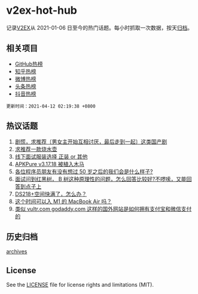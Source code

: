 # v2ex-hot-hub

 记录[V2EX](https://www.v2ex.com/)从 2021-01-06 日至今的热门话题。每小时抓取一次数据，按天[归档](archives)。
 
 ## 相关项目

- [GitHub热榜](https://github.com/lonnyzhang423/github-hot-hub)
- [知乎热榜](https://github.com/lonnyzhang423/zhihu-hot-hub)
- [微博热榜](https://github.com/lonnyzhang423/weibo-hot-hub)
- [头条热榜](https://github.com/lonnyzhang423/toutiao-hot-hub)
- [抖音热榜](https://github.com/lonnyzhang423/douyin-hot-hub)


 `更新时间：2021-04-12 02:19:38 +0800`

## 热议话题

1. [剧慌，求推荐〔男女主开始互相讨厌，最后走到一起〕这类国产剧](https://www.v2ex.com/t/769868)
1. [求推荐一款烧水壶](https://www.v2ex.com/t/769861)
1. [线下面试服装选择 正装 or 其他](https://www.v2ex.com/t/769852)
1. [APKPure v3.17.18 被植入木马](https://www.v2ex.com/t/769879)
1. [各位程序员朋友有没有想过 50 岁之后的我们会是什么样子?](https://www.v2ex.com/t/769894)
1. [面试问到红黑树， B 树这种原理性的问题，怎么回答比较好?不啰嗦，又能回答到点子上](https://www.v2ex.com/t/769849)
1. [DS218+空间快满了，怎么办？](https://www.v2ex.com/t/769924)
1. [这个时间可以入 M1 的 MacBook Air 吗？](https://www.v2ex.com/t/769825)
1. [类似 vultr.com godaddy.com 这样的国外网站是如何拥有支付宝和微信支付的](https://www.v2ex.com/t/769819)

## 历史归档

[archives](archives)

## License

See the [LICENSE](LICENSE) file for license rights and limitations (MIT).
